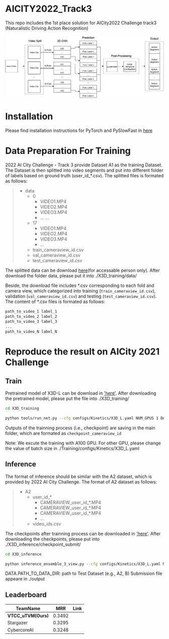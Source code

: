 # AICITY2022_Track3
This repo includes the 1st place solution for AICity2022 Challenge track3 (Naturalistic Driving Action Recognition)

![framework](GeneralPipline.png)
# Installation
Please find installation instructions for PyTorch and PySlowFast in [here](https://github.com/facebookresearch/SlowFast/blob/main/INSTALL.md)

# Data Preparation For Training

2022 AI City Challenge - Track 3 provide Dataset A1 as the training Dataset. The Dataset is then splitted into video segments and put into different folder of labels based on ground truth (user_id_*.csv). The splitted files is formated as follows:

>   * data
>     * 0
>       * VIDEO1.MP4
>       * VIDEO2.MP4
>       * VIDEO3.MP4
>       * ...
>       ...
>     * 17
>       * VIDEO1.MP4
>       * VIDEO2.MP4
>       * VIDEO3.MP4
>       * ...
>     * train_cameraview_id.csv
>     * val_cameraview_id.csv
>     * test_cameraview_id.csv

The splitted data can be download [here](https://github.com/VTCC-uTVM/data/tree/main/data)(for accessable person only). After download the folder data, please put it into ./X3D_training/data/


Beside, the download file includes *.csv  corresponding to each fold and camera view, which categorized into training (`train_cameraview_id.csv`), validation (`val_cameraview_id.csv`) and testing (`test_cameraview_id.csv`). The content of *.csv files is formated as follows:
```
path_to_video_1 label_1
path_to_video_2 label_2
path_to_video_3 label_3
...
path_to_video_N label_N
```

# Reproduce the result on AICity 2021 Challenge
## Train
Pretrained model of X3D-L can be download in ['here'](https://github.com/VTCC-uTVM/data/tree/main/pretrained_model). After downloading the pretrained model, please put the file into ./X3D_training/
```bash
cd X3D_training
```
```bash
python tools/run_net.py --cfg configs/Kinetics/X3D_L.yaml NUM_GPUS 1 DATA.PATH_TO_DATA_DIR data
```
Outputs of the trainning process (i.e., checkpoint) are saving in the main folder, which are formated as `checkpoint_cameraview_id`

Note: We excute the training with A100 GPU. For other GPU, please change the value of  batch size in ./Training/configs/Kinetics/X3D_L.yaml

## Inference
The format of inference should be similar with the A2 dataset, which is provided by 2022 AI City Challenge. The format of A2 dataset as follows:
>   * A2
>     * user_id_*
>       * CAMERAVIEW_user_id_*.MP4
>       * CAMERAVIEW_user_id_*.MP4
>       * CAMERAVIEW_user_id_*.MP4
>       * ...
>     * video_ids.csv

The checkpoints after trainning process can be downloaded in ['here'](https://github.com/VTCC-uTVM/data/tree/main/checkpoint_submit). After downloading the checkpoints, please put into ./X3D_inference/checkpoint_submit/
```bash
cd X3D_inference
```
```bash
python inference_ensemble_3_view.py --cfg configs/Kinetics/X3D_L.yaml NUM_GPUS 1 TRAIN.ENABLE False DATA.PATH_TO_DATA_DIR A2
```
DATA.PATH_TO_DATA_DIR: path to Test Dataset (e.g., A2, B)
Submission file appeare in ./output

## Leaderboard
|TeamName|MRR|Link|
|--------|----|-------|
|**VTCC_uTVM(Ours)**|0.3492|
|Stargazer|0.3295|
|CybercoreAI|0.3248|
